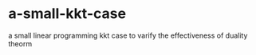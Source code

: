 # a-small-kkt-case
a small linear programming kkt case to varify the effectiveness of duality theorm
